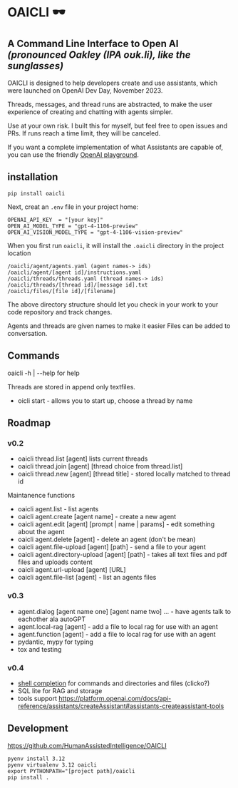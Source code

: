 # OAICLI 🕶️
**A Command Line Interface to Open AI**
_(pronounced Oakley (IPA oʊk.li), like the sunglasses)_
---

OAICLI is designed to help developers create and use assistants, which were launched on OpenAI Dev Day, November 2023.

Threads, messages, and thread runs are abstracted, to make the user experience of creating and chatting with agents simpler.

Use at your own risk. I built this for myself, but feel free to open issues and PRs.
If runs reach a time limit, they will be canceled.

If you want a complete implementation of what Assistants are capable of, you can use the friendly [OpenAI playground](https://platform.openai.com/playground).



## installation

`pip install oaicli`

Next, creat an `.env` file in your project home:

    OPENAI_API_KEY  = "[your key]"
    OPEN_AI_MODEL_TYPE = "gpt-4-1106-preview"
    OPEN_AI_VISION_MODEL_TYPE = "gpt-4-1106-vision-preview"


When you first run `oaicli`, it will install the `.oaicli` directory in the project location

    /oaicli/agent/agents.yaml (agent names-> ids)
    /oaicli/agent/[agent id]/instructions.yaml
    /oaicli/threads/threads.yaml (thread names-> ids)
    /oaicli/threads/[thread id]/[message id].txt
    /oaicli/files/[file id]/[filename]

The above directory structure should let you check in your work to
your code repository and track changes.

Agents and threads are given names to make it easier
Files can be added to conversation.

## Commands

oaicli -h | --help for help

Threads are stored in append only textfiles.

 - oicli start - allows you to start up, choose a thread by name


## Roadmap

### v0.2

 - oaicli thread.list [agent] lists current threads
 - oaicli thread.join [agent] [thread choice from thread.list]
 - oaicli thread.new [agent] [thread title] - stored locally matched to thread id

Maintanence functions

 - oaicli agent.list - list agents
 - oaicli agent.create [agent name] - create a new agent
 - oaicli agent.edit [agent] [prompt | name | params] - edit something about the agent
 - oaicli agent.delete [agent] - delete an agent (don't be mean)
 - oaicli agent.file-upload [agent] [path] - send a file to your agent
 - oaicli agent.directory-upload [agent] [path] - takes all text files and pdf files and uploads content
 - oaicli agent.url-upload [agent] [URL]
 - oaicli agent.file-list [agent] - list an agents files

### v0.3

 - agent.dialog [agent name one] [agent name two] ... - have  agents talk to eachother ala autoGPT
 - agent.local-rag [agent] - add a file to local rag for use with an agent
 - agent.function [agent] - add a file to local rag for use with an agent
 - pydantic, mypy for typing
 - tox and testing

### v0.4

  - [shell completion](https://click.palletsprojects.com/en/8.1.x/shell-completion/) for commands and directories and files (clicko?)
  -  SQL lite for RAG and storage
  - tools support https://platform.openai.com/docs/api-reference/assistants/createAssistant#assistants-createassistant-tools


## Development

https://github.com/HumanAssistedIntelligence/OAICLI


    pyenv install 3.12
    pyenv virtualenv 3.12 oaicli
    export PYTHONPATH="[project path]/oaicli
    pip install .
